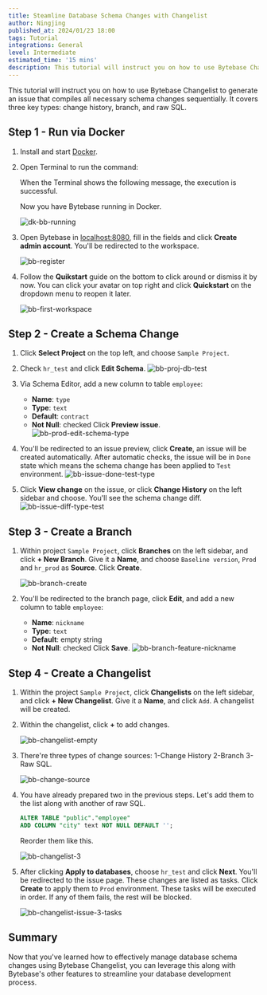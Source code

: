 ```yaml
---
title: Steamline Database Schema Changes with Changelist
author: Ningjing
published_at: 2024/01/23 18:00
tags: Tutorial
integrations: General
level: Intermediate
estimated_time: '15 mins'
description: This tutorial will instruct you on how to use Bytebase Changelist to generate an issue that compiles all necessary schema changes sequentially.
---
```


This tutorial will instruct you on how to use Bytebase Changelist to generate an issue that compiles all necessary schema changes sequentially. It covers three key types: change history, branch, and raw SQL.

## Step 1 - Run via Docker

1. Install and start [Docker](https://www.docker.com/).
1. Open Terminal to run the command:

   <IncludeBlock url="/docs/get-started/install/terminal-docker-run-volume"></IncludeBlock>

   When the Terminal shows the following message, the execution is successful.

   <IncludeBlock url="/docs/get-started/install/terminal-startup-output-success"></IncludeBlock>

   Now you have Bytebase running in Docker.

   ![dk-bb-running](/content/docs/tutorials/changelist/dk-bb-running.webp)

1. Open Bytebase in [localhost:8080](http://localhost:8080/), fill in the fields and click **Create admin account**. You'll be redirected to the workspace.

   ![bb-register](/content/docs/tutorials/changelist/bb-register.webp)

1. Follow the **Quikstart** guide on the bottom to click around or dismiss it by now. You can click your avatar on top right and click **Quickstart** on the dropdown menu to reopen it later.

   ![bb-first-workspace](/content/docs/tutorials/changelist/bb-first-workspace.webp)

## Step 2 - Create a Schema Change

1. Click **Select Project** on the top left, and choose `Sample Project`.
1. Check `hr_test` and click **Edit Schema**.
    ![bb-proj-db-test](/content/docs/tutorials/changelist/bb-proj-db-test.webp)
1. Via Schema Editor, add a new column to table `employee`:
   - **Name**: `type`
   - **Type**: `text`
   - **Default**: `contract`
   - **Not Null**: checked
  Click **Preview issue**.
    ![bb-prod-edit-schema-type](/content/docs/tutorials/changelist/bb-prod-edit-schema-type.webp)
1. You'll be redirected to an issue preview, click **Create**, an issue will be created automatically. After automatic checks, the issue will be in `Done` state which means the schema change has been applied to `Test` environment.
    ![bb-issue-done-test-type](/content/docs/tutorials/changelist/bb-issue-done-test-type.webp)

1. Click **View change** on the issue, or click **Change History** on the left sidebar and choose. You'll see the schema change diff.
    ![bb-issue-diff-type-test](/content/docs/tutorials/changelist/bb-issue-diff-type-test.webp)

## Step 3 - Create a Branch

1. Within project `Sample Project`, click **Branches** on the left sidebar, and click **+ New Branch**. Give it a **Name**, and choose `Baseline version`, `Prod` and `hr_prod` as **Source**. Click **Create**.

    ![bb-branch-create](/content/docs/tutorials/changelist/bb-branch-create.webp)

1. You'll be redirected to the branch page, click **Edit**, and add a new column to table `employee`:
   - **Name**: `nickname`
   - **Type**: `text`
   - **Default**: empty string
   - **Not Null**: checked
    Click **Save**.
    ![bb-branch-feature-nickname](/content/docs/tutorials/changelist/bb-branch-feature-nickname.webp)

## Step 4 - Create a Changelist

1. Within the project `Sample Project`, click **Changelists** on the left sidebar, and click **+ New Changelist**. Give it a **Name**, and click `Add`. A changelist will be created.

1. Within the changelist, click **+** to add changes.

    ![bb-changelist-empty](/content/docs/tutorials/changelist/bb-changelist-empty.webp)

1. There're three types of change sources: 1-Change History 2-Branch 3-Raw SQL.

    ![bb-change-source](/content/docs/tutorials/changelist/bb-change-source.webp)

1. You have already prepared two in the previous steps. Let's add them to the list along with another of raw SQL.

    ```sql
    ALTER TABLE "public"."employee"
    ADD COLUMN "city" text NOT NULL DEFAULT '';
    ```
    Reorder them like this.

    ![bb-changelist-3](/content/docs/tutorials/changelist/bb-changelist-3.webp)

1. After clicking **Apply to databases**, choose `hr_test` and click **Next**. You'll be redirected to the issue page. These changes are listed as tasks. Click **Create** to apply them to `Prod` environment. These tasks will be executed in order. If any of them fails, the rest will be blocked.

    ![bb-changelist-issue-3-tasks](/content/docs/tutorials/changelist/bb-changelist-issue-3-tasks.webp)

## Summary

Now that you've learned how to effectively manage database schema changes using Bytebase Changelist, you can leverage this along with Bytebase's other features to streamline your database development process.